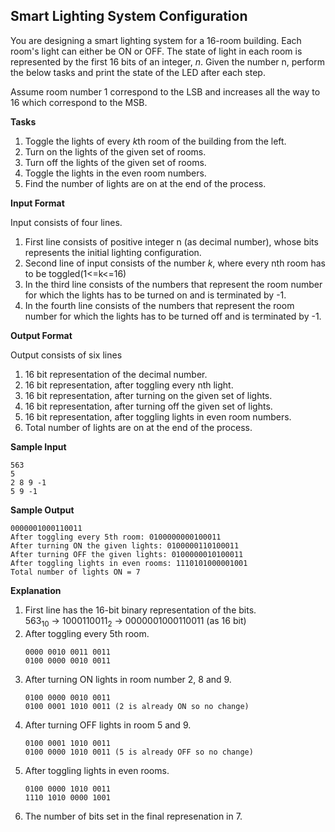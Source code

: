 ## Smart Lighting System Configuration

You are designing a smart lighting system for a 16-room building. Each room's light can either be ON or OFF. The state of light in each room is represented by the first 16 bits of an integer, $n$. Given the number n, perform the below tasks and print the state of the LED after each step.

Assume room number 1 correspond to the LSB and increases all the way to 16 which correspond to the MSB.

**Tasks**

1. Toggle the lights of every $k$th room of the building from the left.
2. Turn on the lights of the given set of rooms.
3. Turn off the lights of the given set of rooms.
4. Toggle the lights in the even room numbers.
5. Find the number of lights are on at the end of the process.

**Input Format**

Input consists of four lines.
1. First line consists of positive integer n (as decimal number), whose bits represents the initial lighting configuration.
2. Second line of input consists of the number $k$, where every nth room has to be toggled(1<=k<=16)
3. In the third line consists of the numbers that represent the room number for which the lights has to be turned on and is terminated by -1.
4. In the fourth line consists of the numbers that represent the room number for which the lights has to be turned off and is terminated by -1.

**Output Format**

Output consists of six lines
1. 16 bit representation of the decimal number.
2. 16 bit representation, after toggling every nth light.
3. 16 bit representation, after turning on the given set of lights.
4. 16 bit representation, after turning off the given set of lights.
5. 16 bit representation, after toggling lights in even room numbers.
6. Total number of lights are on at the end of the process.


**Sample Input**

```
563
5
2 8 9 -1
5 9 -1
```

**Sample Output**

```
0000001000110011
After toggling every 5th room: 0100000000100011
After turning ON the given lights: 0100000110100011
After turning OFF the given lights: 0100000010100011
After toggling lights in even rooms: 1110101000001001
Total number of lights ON = 7
```

**Explanation**

1. First line has the 16-bit binary representation of the bits.  
   $563_{10}$ -> $1000110011_{2}$ -> $0000001000110011$ (as 16 bit)
2. After toggling every 5th room.  
   ```
   0000 0010 0011 0011
   0100 0000 0010 0011
   ```
3. After turning ON lights in room number 2, 8 and 9.  
   ```
   0100 0000 0010 0011
   0100 0001 1010 0011 (2 is already ON so no change)
   ```
4. After turning OFF lights in room 5 and 9.
   ```
   0100 0001 1010 0011
   0100 0000 1010 0011 (5 is already OFF so no change)
   ```
5. After toggling lights in even rooms.
   ```
   0100 0000 1010 0011
   1110 1010 0000 1001
   ```
6. The number of bits set in the final represenation in 7.
